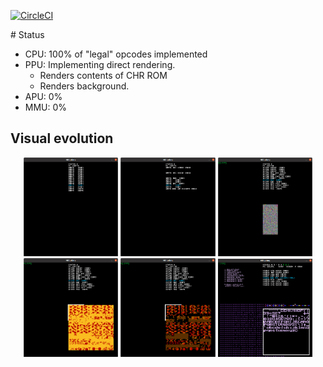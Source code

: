 [![CircleCI](https://circleci.com/gh/raulferras/nes-golang.svg?style=shield)](https://circleci.com/gh/raulferras/nes-golang)

# Status

- CPU: 100% of "legal" opcodes implemented
- PPU: Implementing direct rendering. 
  - Renders contents of CHR ROM
  - Renders background.
- APU: 0%
- MMU: 0%

## Visual evolution
<p align="center">
  <img src="var/visual%20evolution/Screenshot%20from%202021-04-22%2019-02-13.png" width="30%"/>
  <img src="var/visual%20evolution/Screenshot%20from%202021-04-22%2019-32-13.png" width="30%"/>
  <img src="var/visual%20evolution/Screenshot%20from%202021-04-24%2020-18-57.png" width="30%"/>
  <img src="var/visual%20evolution/Screenshot%20from%202021-04-25%2000-19-39.png" width="30%"/>
  <img src="var/visual%20evolution/Screenshot%20from%202021-04-25%2000-36-54.png" width="30%"/>
  <img src="var/visual%20evolution/Screenshot%20from%202022-01-16%2017-52-50.png" width="30%"/>
</p>
